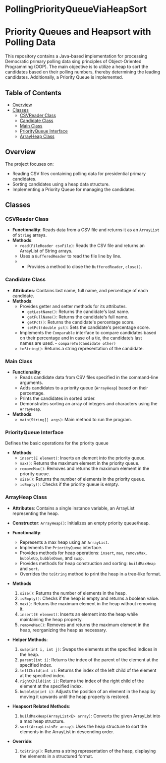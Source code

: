 # PollingPriorityQueueViaHeapSort
# Priority Queues and Heapsort with Polling Data

This repository contains a Java-based implementation for processing Democratic primary polling data sing principles of Object-Oriented Programming (OOP). The main objective is to utilize a heap to sort the candidates based on their polling numbers, thereby determining the leading candidates. Additionally, a Priority Queue is implemented.

## Table of Contents

- [Overview](#overview)
- [Classes](#classes)
  - [CSVReader Class](#csvreader-class)
  - [Candidate Class](#candidate-class)
  - [Main Class](#main-class)
  - [PriorityQueue Interface](#priorityqueue-interface)
  - [ArrayHeap Class](#arrayheap-class)

## Overview
The project focuses on:
- Reading CSV files containing polling data for presidential primary candidates.
- Sorting candidates using a heap data structure.
- Implementing a Priority Queue for managing the candidates.
  
## Classes

### CSVReader Class

- **Functionality**: Reads data from a CSV file and returns it as an `ArrayList` of `String` arrays.
- **Methods**:
  - `read(FileReader csvFile)`: Reads the CSV file and returns an ArrayList of String arrays.
  - Uses a `BufferedReader` to read the file line by line.
  - - Provides a method to close the `BufferedReader`, `close()`.

### Candidate Class


- **Attributes**: Contains last name, full name, and percentage of each candidate.
- **Methods**:
  - Provides getter and setter methods for its attributes.
    - `getLastName()`: Returns the candidate's last name.
    - `getFullName()`: Returns the candidate's full name.
    - `getPct()`: Returns the candidate's percentage score.
    - `setPct(double pct)`: Sets the candidate's percentage score.
  -  Implements the `Comparable` interface to compare candidates based on their percentage and in case of a tie, the candidate’s last     
     names are used. - `compareTo(Candidate other)`
  - `toString()`: Returns a string representation of the candidate.

### Main Class

- **Functionality**:
    - Reads candidate data from CSV files specified in the command-line arguments.
    - Adds candidates to a priority queue (`ArrayHeap`) based on their percentage.
    - Prints the candidates in sorted order.
    - Demonstrates sorting an array of integers and characters using the `ArrayHeap`.
- **Methods**:
  - `main(String[] args)`: Main method to run the program.
   
### PriorityQueue Interface
Defines the basic operations for the priority queue
- **Methods**:
  - `insert(E element)`: Inserts an element into the priority queue.
  - `max()`: Returns the maximum element in the priority queue.
  - `removeMax()`: Removes and returns the maximum element in the priority queue.
  - `size()`: Returns the number of elements in the priority queue.
  - `isEmpty()`: Checks if the priority queue is empty.

### ArrayHeap Class

- **Attributes**:  Contains a single instance variable, an ArrayList representing the heap.
- **Constructor**: `ArrayHeap()`: Initializes an empty priority queue/heap.
- **Functionality**:
    - Represents a max heap using an `ArrayList`.
    - Implements the `PriorityQueue` interface.
    - Provides methods for heap operations: `insert`, `max`, `removeMax`, `bubbleUp`, `bubbleDown`, and `swap`.
    - Provides methods for heap construction and sorting: `buildMaxHeap` and `sort`.
    - Overrides the `toString` method to print the heap in a tree-like format.
- **Methods**
  1. `size()`: Returns the number of elements in the heap.
  2. `isEmpty()`: Checks if the heap is empty and returns a boolean value.
  3. `max()`: Returns the maximum element in the heap without removing it.
  4. `insert(E element)`: Inserts an element into the heap while maintaining the heap property.
  5. `removeMax()`: Removes and returns the maximum element in the heap, reorganizing the heap as necessary.
- **Helper Methods**:
  1. `swap(int i, int j)`: Swaps the elements at the specified indices in the heap.
  2. `parent(int i)`: Returns the index of the parent of the element at the specified index.
  3. `leftChild(int i)`: Returns the index of the left child of the element at the specified index.
  4. `rightChild(int i)`: Returns the index of the right child of the element at the specified index.
  5. `bubbleUp(int i)`: Adjusts the position of an element in the heap by moving it upwards until the heap property is restored.
  
- **Heapsort Related Methods**:
  1. `buildMaxHeap(ArrayList<E> array)`: Converts the given ArrayList into a max heap structure.
  2. `sort(ArrayList<E> array)`: Uses the heap structure to sort the elements in the ArrayList in descending order.
  
- **Override**:
  1. `toString()`: Returns a string representation of the heap, displaying the elements in a structured format.
